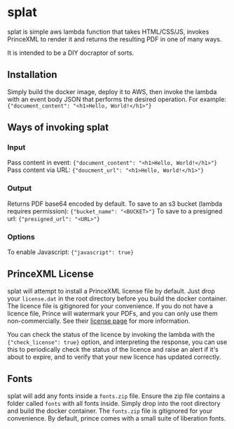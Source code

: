 # splat
splat is simple aws lambda function that takes HTML/CSS/JS, invokes PrinceXML to render it and returns the resulting PDF in one of many ways.

It is intended to be a DIY docraptor of sorts.

## Installation
Simply build the docker image, deploy it to AWS, then invoke the lambda with an event body JSON that performs the desired operation. For example: `{"document_content": "<h1>Hello, World!</h1>"}`

## Ways of invoking splat
### Input
Pass content in event: `{"document_content": "<h1>Hello, World!</h1>"}`
Pass content via URL: `{"doucment_url": "<h1>Hello, World!</h1>"}`

### Output
Returns PDF base64 encoded by default.
To save to an s3 bucket (lambda requires permission): `{"bucket_name": "<BUCKET>"}`
To save to a presigned url: `{"presigned_url": "<URL>"}`

### Options
To enable Javascript: `{"javascript": true}`

## PrinceXML License
splat will attempt to install a PrinceXML license file by default. Just drop your `license.dat` in the root directory before you build the docker container. The licence file is gitignored for your convenience.
If you do not have a licence file, Prince will watermark your PDFs, and you can only use them non-commercially. See their [license page](https://www.princexml.com/purchase/license_faq/) for more information.

You can check the status of the licence by invoking the lambda with the `{"check_license": true}` option, and interpreting the response, you can use this to periodically check the status of the licence and raise an alert if it's about to expire, and to verify that your new licence has updated correctly.

## Fonts
splat will add any fonts inside a `fonts.zip` file. Ensure the zip file contains a folder called `fonts` with all fonts inside. Simply drop into the root directory and build the docker container. The `fonts.zip` file is gitignored for your convenience. By default, prince comes with a small suite of liberation fonts.